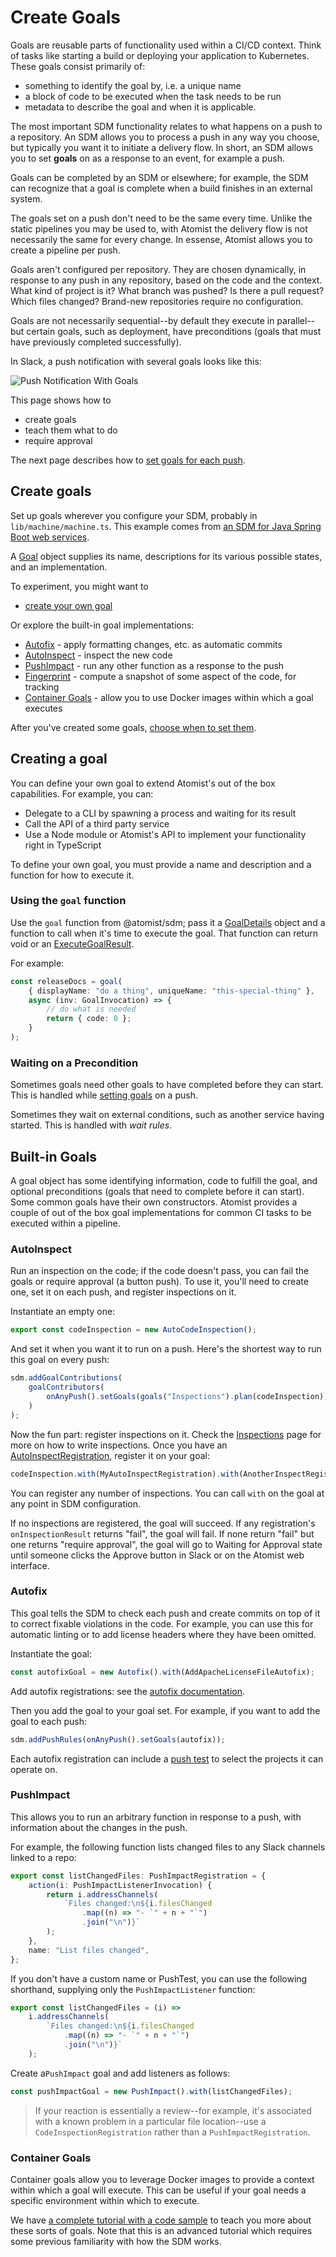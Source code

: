 # Create Goals

Goals are reusable parts of functionality used within a CI/CD context. Think of
tasks like starting a build or deploying your application to Kubernetes. These
goals consist primarily of:

-   something to identify the goal by, i.e. a unique name
-   a block of code to be executed when the task needs to be run
-   metadata to describe the goal and when it is applicable.

The most important SDM functionality relates to what happens on a push to a
repository. An SDM allows you to process a push in any way you choose, but
typically you want it to initiate a delivery flow. In short, an SDM allows you
to set **goals** on as a response to an event, for example a push.

Goals can be completed by an SDM or elsewhere; for example, the SDM can
recognize that a goal is complete when a build finishes in an external system.

The goals set on a push don't need to be the same every time. Unlike the static
pipelines you may be used to, with Atomist the delivery flow is not necessarily
the same for every change. In essense, Atomist allows you to create a pipeline
per push.

Goals aren't configured per repository. They are chosen dynamically, in response
to any push in any repository, based on the code and the context. What kind of
project is it? What branch was pushed? Is there a pull request? Which files
changed? Brand-new repositories require no configuration.

Goals are not necessarily sequential--by default they execute in parallel--but
certain goals, such as deployment, have preconditions (goals that must have
previously completed successfully).

In Slack, a push notification with several goals looks like this:

![Push Notification With Goals](img/push-notification-with-goals.png)

This page shows how to

-   create goals
-   teach them what to do
-   require approval

The next page describes how to [set goals for each push][setting-goals].

[setting-goals]: set-goals.md "Setting Goals in an SDM"

## Create goals

Set up goals wherever you configure your SDM, probably in
`lib/machine/machine.ts`. This example comes from
[an SDM for Java Spring Boot web services](https://github.com/atomist-seeds/spring-sdm/blob/master/lib/machine/machine.ts).

A [Goal][goal-apidoc] object supplies its name, descriptions for its various
possible states, and an implementation.

[goal-apidoc]: https://atomist.github.io/sdm/classes/_api_goal_goal_.goal.html "API docs for Goal"

To experiment, you might want to

-   [create your own goal](#creating-a-goal)

Or explore the built-in goal implementations:

-   [Autofix](#autofix) - apply formatting changes, etc. as automatic commits
-   [AutoInspect](#autoinspect) - inspect the new code
-   [PushImpact](#pushimpact) - run any other function as a response to the push
-   [Fingerprint](fingerprint.md) - compute a snapshot of some aspect of the
    code, for tracking
-   [Container Goals](#container-goals) - allow you to use Docker images within
    which a goal executes

After you've created some goals, [choose when to set them][setting-goals].

## Creating a goal

You can define your own goal to extend Atomist's out of the box capabilities.
For example, you can:

-   Delegate to a CLI by spawning a process and waiting for its result
-   Call the API of a third party service
-   Use a Node module or Atomist's API to implement your functionality right in
    TypeScript

To define your own goal, you must provide a name and description and a function
for how to execute it.

### Using the `goal` function

Use the `goal` function from @atomist/sdm; pass it a
[GoalDetails](goaldetails.md) object and a function to call when it's time to
execute the goal. That function can return void or an
[ExecuteGoalResult][egr-apidoc].

For example:

```typescript
const releaseDocs = goal(
	{ displayName: "do a thing", uniqueName: "this-special-thing" },
	async (inv: GoalInvocation) => {
		// do what is needed
		return { code: 0 };
	}
);
```

[goaldef-apidoc]: https://atomist.github.io/sdm/interfaces/_api_goal_goal_.goaldefinition.html "GoalDefinition API Doc"
[egr-apidoc]: https://atomist.github.io/sdm/interfaces/_api_goal_executegoalresult_.executegoalresult.html "ExecuteGoalResult API Doc"

### Waiting on a Precondition

Sometimes goals need other goals to have completed before they can start. This
is handled while [setting goals](set-goals.md) on a push.

Sometimes they wait on external conditions, such as another service having
started. This is handled with _wait rules_.

## Built-in Goals

A goal object has some identifying information, code to fulfill the goal, and
optional preconditions (goals that need to complete before it can start). Some
common goals have their own constructors. Atomist provides a couple of out of
the box goal implementations for common CI tasks to be executed within a
pipeline.

### AutoInspect

Run an inspection on the code; if the code doesn't pass, you can fail the goals
or require approval (a button push). To use it, you'll need to create one, set
it on each push, and register inspections on it.

Instantiate an empty one:

```typescript
export const codeInspection = new AutoCodeInspection();
```

And set it when you want it to run on a push. Here's the shortest way to run
this goal on every push:

```typescript
sdm.addGoalContributions(
	goalContributors(
		onAnyPush().setGoals(goals("Inspections").plan(codeInspection))
	)
);
```

Now the fun part: register inspections on it. Check the
[Inspections][inspection] page for more on how to write inspections. Once you
have an [AutoInspectRegistration][autoinspectregistration], register it on your
goal:

```typescript
codeInspection.with(MyAutoInspectRegistration).with(AnotherInspectRegistration);
```

You can register any number of inspections. You can call `with` on the goal at
any point in SDM configuration.

If no inspections are registered, the goal will succeed. If any registration's
`onInspectionResult` returns "fail", the goal will fail. If none return "fail"
but one returns "require approval", the goal will go to Waiting for Approval
state until someone clicks the Approve button in Slack or on the Atomist web
interface.

[autoinspectregistration]: https://atomist.github.io/sdm/interfaces/_api_registration_autoinspectregistration_.autoinspectregistration.html "AutoInspectRegistration API Doc"
[inspection]: inspect.md "Automatic Code Inspections"

### Autofix

This goal tells the SDM to check each push and create commits on top of it to
correct fixable violations in the code. For example, you can use this for
automatic linting or to add license headers where they have been omitted.

Instantiate the goal:

```typescript
const autofixGoal = new Autofix().with(AddApacheLicenseFileAutofix);
```

Add autofix registrations: see the [autofix documentation](autofix.md).

Then you add the goal to your goal set. For example, if you want to add the goal
to each push:

```typescript
sdm.addPushRules(onAnyPush().setGoals(autofix));
```

Each autofix registration can include a [push test](push-test.md) to select the
projects it can operate on.

### PushImpact

This allows you to run an arbitrary function in response to a push, with
information about the changes in the push.

For example, the following function lists changed files to any Slack channels
linked to a repo:

```typescript
export const listChangedFiles: PushImpactRegistration = {
	action(i: PushImpactListenerInvocation) {
		return i.addressChannels(
			`Files changed:\n${i.filesChanged
				.map((n) => "- `" + n + "`")
				.join("\n")}`
		);
	},
	name: "List files changed",
};
```

If you don't have a custom name or PushTest, you can use the following
shorthand, supplying only the `PushImpactListener` function:

```typescript
export const listChangedFiles = (i) =>
	i.addressChannels(
		`Files changed:\n${i.filesChanged
			.map((n) => "- `" + n + "`")
			.join("\n")}`
	);
```

Create a`PushImpact` goal and add listeners as follows:

```typescript
const pushImpactGoal = new PushImpact().with(listChangedFiles);
```

> If your reaction is essentially a review--for example, it's associated with a
> known problem in a particular file location--use a
> `CodeInspectionRegistration` rather than a `PushImpactRegistration`.

### Container Goals

Container goals allow you to leverage Docker images to provide a context within
which a goal will execute. This can be useful if your goal needs a specific
environment within which to execute.

We have [a complete tutorial with a code sample](/developer/container-goals) to
teach you more about these sorts of goals. Note that this is an advanced
tutorial which requires some previous familiarity with how the SDM works.
